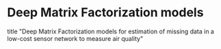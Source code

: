 # Deep Matrix Factorization models

title "Deep Matrix Factorization models for estimation of missing data in a low-cost sensor network to measure air quality"
